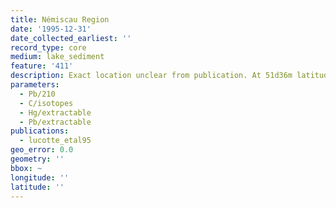```yaml
---
title: Némiscau Region
date: '1995-12-31'
date_collected_earliest: ''
record_type: core
medium: lake_sediment
feature: '411'
description: Exact location unclear from publication. At 51d36m latitude.
parameters:
  - Pb/210
  - C/isotopes
  - Hg/extractable
  - Pb/extractable
publications:
  - lucotte_etal95
geo_error: 0.0
geometry: ''
bbox: ~
longitude: ''
latitude: ''
---
```

